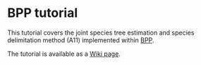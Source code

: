 # BPP tutorial

This tutorial covers the joint species tree estimation and species delimitation method (A11) implemented within [BPP](https://github.com/bpp/bpp-tutorial).

The tutorial is available as a [Wiki page](https://github.com/bpp/bpp-tutorial/wiki).

